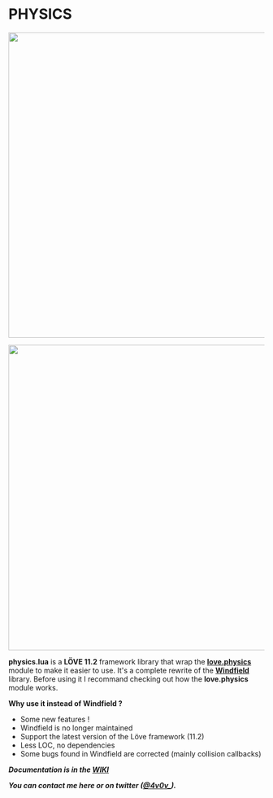 # PHYSICS
<p align="center">
    <img width= "600px" src="https://s3.gifyu.com/images/ga654d75960887e22.gif"/>
</p>

<p align="center">
  <img width= "600px" src="https://s3.gifyu.com/images/g210e2b5ec0666532b.gif"/>
</p>


**physics.lua** is a **LÖVE 11.2** framework library that wrap the **[love.physics](https://love2d.org/wiki/love.physics)** module to make it easier to use.  It's a complete rewrite of the **[Windfield](https://github.com/adnzzzzZ/windfield)** library.  Before using it I recommand checking out how the **love.physics** module works. 

**Why use it instead of Windfield ?**
- Some new features !
- Windfield is no longer maintained
- Support the latest version of the Löve framework (11.2)
- Less LOC, no dependencies
- Some bugs found in Windfield are corrected (mainly collision callbacks)

_**Documentation is in the [WIKI](https://github.com/4v0v/physics/wiki)**_

_**You can contact me here or on twitter ([@4v0v_](https://twitter.com/4v0v_/)).**_
